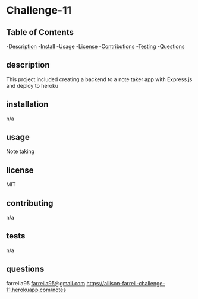 # Challenge-11
  ## Table of Contents
  -[Description](#description)
  -[Install](#installation)
  -[Usage](#usage)
  -[License](#license)
  -[Contributions](#contributing)
  -[Testing](#tests)
  -[Questions](#questions)

  ## description
  This project included creating a backend to a note taker app with Express.js and deploy to heroku
  ## installation
  n/a
  ## usage
  Note taking
  ## license
  MIT
  
  ## contributing
  n/a
  ## tests
  n/a
  ## questions
  farrella95
  farrella95@gmail.com
https://allison-farrell-challenge-11.herokuapp.com/notes
